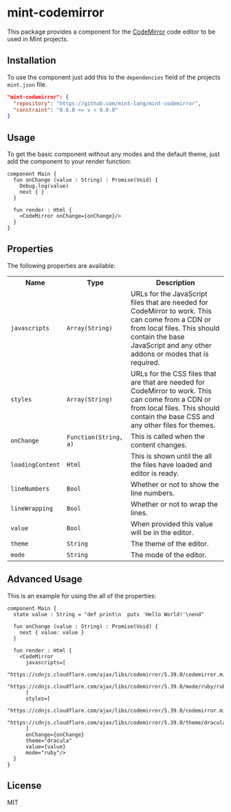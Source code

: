 # mint-codemirror

This package provides a component for the [CodeMirror](https://codemirror.net) code editor to be used in Mint projects.

## Installation

To use the component just add this to the `dependencies` field of the projects
`mint.json` file.

```json
"mint-codemirror": {
  "repository": "https://github.com/mint-lang/mint-codemirror",
  "constraint": "8.0.0 <= v < 9.0.0"
}
```

## Usage

To get the basic component without any modes and the default theme, just add the component to your render function:

```mint
component Main {
  fun onChange (value : String) : Promise(Void) {
    Debug.log(value)
    next { }
  }

  fun render : Html {
    <CodeMirror onChange={onChange}/>
  }
}
```

## Properties

The following properties are available:

<table>
  <tr>
    <th>Name</th>
    <th>Type</th>
    <th>Description</th>
  </tr>
  <tr>
    <td>
      <code>javascripts</code>
    </td>
    <td>
      <code>Array(String)</code>
    </td>
    <td>
      URLs for the JavaScript files that are needed for CodeMirror to work.
      This can come from a CDN or from local files. This should contain the
      base JavaScript and any other addons or modes that is required.
    </td>
  </tr>
  <tr>
    <td>
      <code>styles</code>
    </td>
    <td>
      <code>Array(String)</code>
    </td>
    <td>
      URLs for the CSS files that are that are needed for CodeMirror to work.
      This can come from a CDN or from local files. This should contain the
      base CSS and any other files for themes.
    </td>
  </tr>
  <tr>
    <td>
      <code>onChange</code>
    </td>
    <td style="white-space: nowrap;">
      <code>Function(String, a)</code>
    </td>
    <td>
      This is called when the content changes.
    </td>
  </tr>
  <tr>
    <td>
      <code>loadingContent</code>
    </td>
    <td>
      <code>Html</code>
    </td>
    <td>
      This is shown until the all the files have loaded and editor is ready.
    </td>
  </tr>
  <tr>
    <td>
      <code>lineNumbers</code>
    </td>
    <td>
      <code>Bool</code>
    </td>
    <td>
      Whether or not to show the line numbers.
    </td>
  </tr>
  <tr>
    <td>
      <code>lineWrapping</code>
    </td>
    <td>
      <code>Bool</code>
    </td>
    <td>
      Whether or not to wrap the lines.
    </td>
  </tr>
  <tr>
    <td>
      <code>value</code>
    </td>
    <td>
      <code>Bool</code>
    </td>
    <td>
      When provided this value will be in the editor.
    </td>
  </tr>
  <tr>
    <td>
      <code>theme</code>
    </td>
    <td>
      <code>String</code>
    </td>
    <td>
      The theme of the editor.
    </td>
  </tr>
  <tr>
    <td>
      <code>mode</code>
    </td>
    <td>
      <code>String</code>
    </td>
    <td>
      The mode of the editor.
    </td>
  </tr>
</table>

## Advanced Usage

This is an example for using the all of the properties:

```mint
component Main {
  state value : String = "def print\n  puts 'Hello World!'\nend"

  fun onChange (value : String) : Promise(Void) {
    next { value: value }
  }

  fun render : Html {
    <CodeMirror
      javascripts=[
        "https://cdnjs.cloudflare.com/ajax/libs/codemirror/5.39.0/codemirror.min.js",
        "https://cdnjs.cloudflare.com/ajax/libs/codemirror/5.39.0/mode/ruby/ruby.min.js"
      ]
      styles=[
        "https://cdnjs.cloudflare.com/ajax/libs/codemirror/5.39.0/codemirror.min.css",
        "https://cdnjs.cloudflare.com/ajax/libs/codemirror/5.39.0/theme/dracula.min.css"
      ]
      onChange={onChange}
      theme="dracula"
      value={value}
      mode="ruby"/>
  }
}
```

## License

MIT
